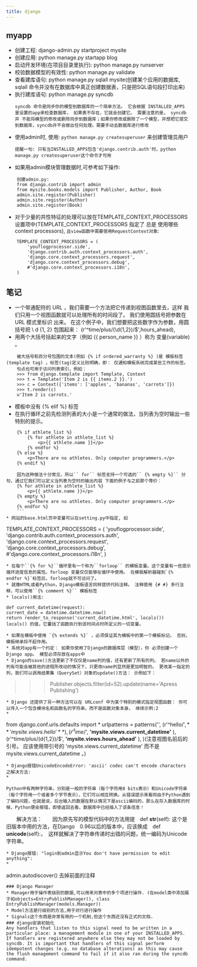```yaml
---
title: django
---
```

## myapp

* 创建工程:   django-admin.py startproject mysite
* 创建应用:   python manage.py startapp blog
* 启动开发环境(在项目目录里执行): python manage.py runserver
* 校验数据模型的有效性: python manage.py validate
* 查看建库语句: python manage.py sqlall mysite(创建某个应用的数据库, sqlall 命令并没有在数据库中真正创建数据表，只是把SQL语句段打印出来)
* 执行建库语句: python manage.py syncdb
  ```
  syncdb 命令是同步你的模型到数据库的一个简单方法。 它会根据 INSTALLED_APPS 里设置的app来检查数据库， 如果表不存在，它就会创建它。 需要注意的是， syncdb 并 不能将模型的修改或删除同步到数据库；如果你修改或删除了一个模型，并想把它提交到数据库，syncdb并不会做出任何处理。需要手动去数据库进行修改
  ```
* 使用admin时, 使用: `python manage.py createsuperuser` 来创建管理员用户
  ```
  提醒一句: 只有当INSTALLED_APPS包含'django.contrib.auth'时，python manage.py createsuperuser这个命令才可用
  ```
* 如果用admin模块管理数据时,可参考如下操作:
```
    创建admin.py:
    from django.contrib import admin
    from mysite.books.models import Publisher, Author, Book
    admin.site.register(Publisher)
    admin.site.register(Author)
    admin.site.register(Book)
```
* 对于少量的共性特征的处理可以放在TEMPLATE_CONTEXT_PROCESSORS设置项中(TEMPLATE_CONTEXT_PROCESSORS 指定了 总是 使用哪些 context processors), `且view函数中需要使用RequestContext对象`:
```
    TEMPLATE_CONTEXT_PROCESSORS = (
        'youflogprocessor.side',
        'django.contrib.auth.context_processors.auth',
        'django.core.context_processors.request', 
        'django.core.context_processors.debug', 
        #'django.core.context_processors.i18n', 
    )
```

## 笔记

* 一个带通配符的 URL ，我们需要一个方法把它传递到视图函数里去，这样 我们只用一个视图函数就可以处理所有的时间段了。 我们使用圆括号把参数在 URL 模式里标识 出来。 在这个例子中，我们想要把这些数字作为参数，用圆括号把 \ d {1, 2}  包围起来：
  (r'^time/plus/(\d{1,2})/$',hours_ahead),
* 用两个大括号括起来的文字（例如 {{ person_name }} ）称为 变量(variable) 。
```
    被大括号和百分号包围的文本(例如 {% if ordered_warranty %} )是 模板标签(template tag) 。标签(tag)定义比较明确，即： 仅通知模板系统完成某些工作的标签。
    句点也可用于访问列表索引，例如：
    >>> from django.template import Template, Context
    >>> t = Template('Item 2 is {{ items.2 }}.')
    >>> c = Context({'items': ['apples', 'bananas', 'carrots']})
    >>> t.render(c)
    u'Item 2 is carrots.'
```
* 模板中没有 {% elif %} 标签
* 在执行循环之前先检测列表的大小是一个通常的做法，当列表为空时输出一些特别的提示。
```
    {% if athlete_list %}
        {% for athlete in athlete_list %}
            <p>{{ athlete.name }}</p>
        {% endfor %}
    {% else %}
        <p>There are no athletes. Only computer programmers.</p>
    {% endif %}

    因为这种做法十分常见，所以`` for`` 标签支持一个可选的`` {% empty %}`` 分句，通过它我们可以定义当列表为空时的输出内容 下面的例子与之前那个等价：
    {% for athlete in athlete_list %}
        <p>{{ athlete.name }}</p>
    {% empty %}
        <p>There are no athletes. Only computer programmers.</p>
    {% endfor %}
    ```
* 网站的base.html页中变量可以在setting.py中指定, 如
```
TEMPLATE_CONTEXT_PROCESSORS = (
    'youflogprocessor.side',
    'django.contrib.auth.context_processors.auth',
    'django.core.context_processors.request', 
    'django.core.context_processors.debug', 
    #'django.core.context_processors.i18n', 
)

```
* 在每个``{% for %}``循环里有一个称为``forloop`` 的模板变量。这个变量有一些提示循环进度信息的属性。forloop 变量仅仅能够在循环中使用。 在模板解析器碰到`{% endfor %}`标签后，forloop就不可访问了。
* 就像HTML或者Python，Django模板语言同样提供代码注释。 注释使用 {# #} 多行注释，可以使用``{% comment %}`` 模板标签
* locals()用法: 
```
    def current_datetime(request):
    current_date = datetime.datetime.now()
    return render_to_response('current_datetime.html', locals())
    locals() 的值，它囊括了函数执行到该时间点时所定义的一切变量。

```
* 如果在模板中使用 `{% extends %}` ，必须保证其为模板中的第一个模板标记。 否则，模板继承将不起作用。
* 系统对app有一个约定： 如果你使用了Django的数据库层（模型），你 必须创建一个Django app。 模型必须存放在apps中
* Django的save()方法更新了不仅仅是name列的值，还有更新了所有的列。 若name以外的列有可能会被其他的进程所改动的情况下，只更改name列显然是更加明智的。 更改某一指定的列，我们可以调用结果集（QuerySet）对象的update()方法： 示例如下：
```

> > > Publisher.objects.filter(id=52).update(name='Apress Publishing')

```
* Django 还提供了另一种方法可以在 URLconf 中为某个特别的模式指定视图函数： 你可以传入一个包含模块名和函数名的字符串，而不是函数对象本身。 继续示例:2
* 
```
from django.conf.urls.defaults import *
urlpatterns = patterns('',
    (r'^hello/$', **'mysite.views.hello'** ),
    (r'^time/$', **'mysite.views.current_datetime'** ),
    (r'^time/plus/(d{1,2})/$', **'mysite.views.hours_ahead'** ),
)(注意视图名前后的引号。 应该使用带引号的 'mysite.views.current_datetime' 而不是 mysite.views.current_datetime 。)

```
* Django报错UnicodeEncodeError: 'ascii' codec can't encode characters 之解决方法:
* 
```
    Python中有两种字符串，分别是一般的字符串（每个字符用8 bits表示）和Unicode字符串（每个字符用一个或者多个字节表示），它们可以相互转换。从错误提示来看同由于Python遇到了编码问题，也就是说，后台输入的数据在默认情况下是ascii编码的，那么在存入数据库的时候，Python便会报错，即使返回去看，数据库中已经插入了该条信息！

　　解决方法：　　因为原先写的模型代码中的方法用提　def __str__(self): 这个是旧版本中用的方法，在Django　0.96以后的版本中，应该换成　def __unicode__(self):，　这样就解决了字符串传递时出错的问题，统一编码为Unicode字符串。

```
* Django报错: "login到admin显示You don't have permission to edit anything":
* 
```
admin.autodiscover()   去掉前面的注释
```
### Django Manager 
* Manager用于操作表级别的数据,可以用来对表中的多个项进行操作. (在model类中添加属于如objects=EntryPublishManager(), class EntryPublishManager(models.Manager))
* Model方法是行级别的方法,用于对行进行操作
* Signals这个东西是非常有用的一个机制,但这个东西还没有正式的文档.
### django安装初始化
Any handlers that listen to this signal need to be written in a particular place: a management module in one of your INSTALLED_APPS. If handlers are registered anywhere else they may not be loaded by syncdb. It is important that handlers of this signal perform idempotent changes (e.g. no database alterations) as this may cause the flush management command to fail if it also ran during the syncdb command.
```
